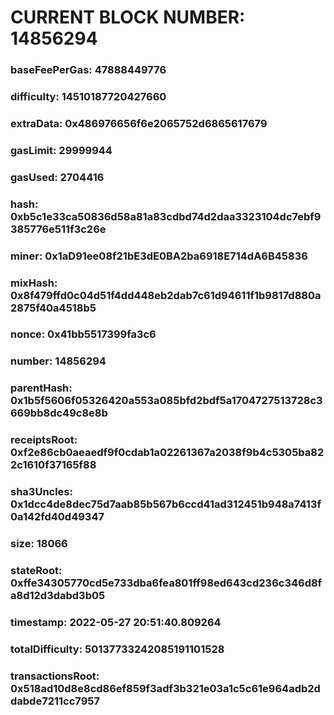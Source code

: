 # CURRENT BLOCK NUMBER: 14856294

### baseFeePerGas: 47888449776
### difficulty: 14510187720427660
### extraData: 0x486976656f6e2065752d6865617679
### gasLimit: 29999944
### gasUsed: 2704416
### hash: 0xb5c1e33ca50836d58a81a83cdbd74d2daa3323104dc7ebf9385776e511f3c26e
### miner: 0x1aD91ee08f21bE3dE0BA2ba6918E714dA6B45836
### mixHash: 0x8f479ffd0c04d51f4dd448eb2dab7c61d94611f1b9817d880a2875f40a4518b5
### nonce: 0x41bb5517399fa3c6
### number: 14856294
### parentHash: 0x1b5f5606f05326420a553a085bfd2bdf5a1704727513728c3669bb8dc49c8e8b
### receiptsRoot: 0xf2e86cb0aeaedf9f0cdab1a02261367a2038f9b4c5305ba822c1610f37165f88
### sha3Uncles: 0x1dcc4de8dec75d7aab85b567b6ccd41ad312451b948a7413f0a142fd40d49347
### size: 18066
### stateRoot: 0xffe34305770cd5e733dba6fea801ff98ed643cd236c346d8fa8d12d3dabd3b05
### timestamp: 2022-05-27 20:51:40.809264
### totalDifficulty: 50137733242085191101528
### transactionsRoot: 0x518ad10d8e8cd86ef859f3adf3b321e03a1c5c61e964adb2ddabde7211cc7957
